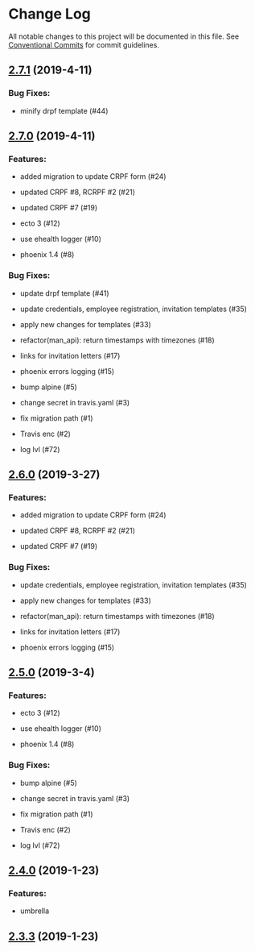 # Change Log

All notable changes to this project will be documented in this file.
See [Conventional Commits](Https://conventionalcommits.org) for commit guidelines.

<!-- changelog -->

## [2.7.1](https://github.com/edenlabllc/man.api/compare/2.7.0...2.7.1) (2019-4-11)




### Bug Fixes:

* minify drpf template (#44)

## [2.7.0](https://github.com/edenlabllc/man.api/compare/2.6.0...2.7.0) (2019-4-11)




### Features:

* added migration to update CRPF form (#24)

* updated CRPF #8, RCRPF #2 (#21)

* updated CRPF #7 (#19)

* ecto 3 (#12)

* use ehealth logger (#10)

* phoenix 1.4 (#8)

### Bug Fixes:

* update drpf template (#41)

* update credentials, employee registration, invitation templates (#35)

* apply new changes for templates (#33)

* refactor(man_api): return timestamps with timezones (#18)

* links for invitation letters (#17)

* phoenix errors logging (#15)

* bump alpine (#5)

* change secret in travis.yaml (#3)

* fix migration path (#1)

* Travis enc (#2)

* log lvl (#72)

## [2.6.0](https://github.com/edenlabllc/man.api/compare/2.5.0...2.6.0) (2019-3-27)




### Features:

* added migration to update CRPF form (#24)

* updated CRPF #8, RCRPF #2 (#21)

* updated CRPF #7 (#19)

### Bug Fixes:

* update credentials, employee registration, invitation templates (#35)

* apply new changes for templates (#33)

* refactor(man_api): return timestamps with timezones (#18)

* links for invitation letters (#17)

* phoenix errors logging (#15)

## [2.5.0](https://github.com/edenlabllc/man.api/compare/2.4.0...2.5.0) (2019-3-4)




### Features:

* ecto 3 (#12)

* use ehealth logger (#10)

* phoenix 1.4 (#8)

### Bug Fixes:

* bump alpine (#5)

* change secret in travis.yaml (#3)

* fix migration path (#1)

* Travis enc (#2)

* log lvl (#72)

## [2.4.0](https://github.com/edenlabllc/man.api/compare/2.3.3...2.4.0) (2019-1-23)




### Features:

* umbrella

## [2.3.3](https://github.com/edenlabllc/man.api/compare/2.3.3...2.3.3) (2019-1-23)



